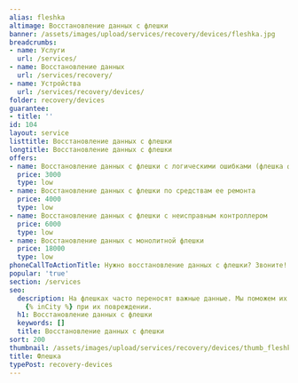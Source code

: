 ```yaml
---
alias: fleshka
altimage: Восстановление данных с флешки
banner: /assets/images/upload/services/recovery/devices/fleshka.jpg
breadcrumbs:
- name: Услуги
  url: /services/
- name: Восстановление данных
  url: /services/recovery/
- name: Устройства
  url: /services/recovery/devices/
folder: recovery/devices
guarantee:
- title: ''
id: 104
layout: service
listtitle: Восстановление данных с флешки
longtitle: Восстановление данных с флешки
offers:
- name: Восстановление данных с флешки с логическими ошибками (флешка физически исправна)
  price: 3000
  type: low
- name: Восстановление данных с флешки по средствам ее ремонта
  price: 4000
  type: low
- name: Восстановление данных с флешки с неисправным контроллером
  price: 6000
  type: low
- name: Восстановление данных с монолитной флешки
  price: 18000
  type: low
phoneCallToActionTitle: Нужно восстановление данных с флешки? Звоните!
popular: 'true'
section: /services
seo:
  description: На флешках часто переносят важные данные. Мы поможем их восстановить
    {% inCity %} при их повреждении.
  h1: Восстановление данных с флешки
  keywords: []
  title: Восстановление данных с флешки
sort: 200
thumbnail: /assets/images/upload/services/recovery/devices/thumb_fleshka.jpg
title: Флешка
typePost: recovery-devices
---
```

